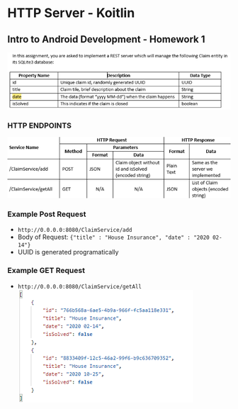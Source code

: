 # HTTP Server - Koitlin
## Intro to Android Development - Homework 1 
![Expected image of assignment](images/Assignment.PNG)
### **HTTP ENDPOINTS**
![Expected image of endpoints](images/REST_ACTIONS.PNG)
### **Example Post Request**
*  `http://0.0.0.0:8080/ClaimService/add `
* Body of Request: `{"title" : "House Insurance", "date" : "2020 02-14"}`
* UUID is generated programatically
### **Example GET Request**
* `http://0.0.0.0:8080/ClaimService/getAll`\
![Expected image of example get request](images/get_request.PNG)

